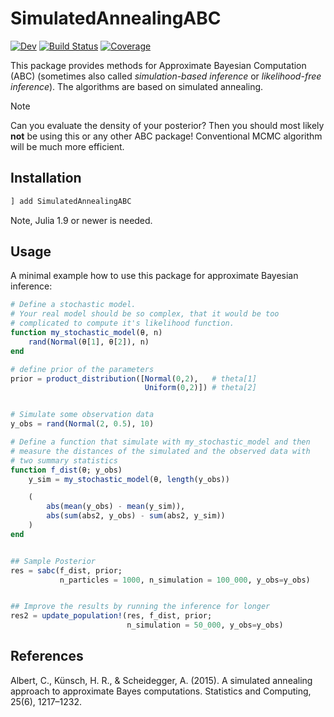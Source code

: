 # SimulatedAnnealingABC

[![Dev](https://img.shields.io/badge/docs-dev-blue.svg)](https://eawag-siam.github.io/SimulatedAnnealingABC.jl/dev/)
[![Build Status](https://github.com/Eawag-SIAM/SimulatedAnnealingABC.jl/actions/workflows/CI.yml/badge.svg?branch=main)](https://github.com/Eawag-SIAM/SimulatedAnnealingABC.jl/actions/workflows/CI.yml?query=branch%3Amain)
[![Coverage](https://codecov.io/gh/Eawag-SIAM/SimulatedAnnealingABC.jl/branch/main/graph/badge.svg)](https://codecov.io/gh/Eawag-SIAM/SimulatedAnnealingABC.jl)


This package provides methods for Approximate Bayesian Computation
(ABC) (sometimes also called _simulation-based inference_ or
_likelihood-free inference_). The algorithms are based on simulated
annealing.

> [!NOTE]
> Can you evaluate the density of your posterior? Then you should most
> likely **not** be using this or any other ABC package!
> Conventional MCMC algorithm will be much more efficient.


## Installation

```Julia
] add SimulatedAnnealingABC
```

Note, Julia 1.9 or newer is needed.


## Usage

A minimal example how to use this package for approximate Bayesian inference:

```julia
# Define a stochastic model.
# Your real model should be so complex, that it would be too
# complicated to compute it's likelihood function.
function my_stochastic_model(θ, n)
    rand(Normal(θ[1], θ[2]), n)
end

# define prior of the parameters
prior = product_distribution([Normal(0,2),   # theta[1]
                              Uniform(0,2)]) # theta[2]


# Simulate some observation data
y_obs = rand(Normal(2, 0.5), 10)

# Define a function that simulate with my_stochastic_model and then
# measure the distances of the simulated and the observed data with
# two summary statistics
function f_dist(θ; y_obs)
    y_sim = my_stochastic_model(θ, length(y_obs))

    (
        abs(mean(y_obs) - mean(y_sim)),
        abs(sum(abs2, y_obs) - sum(abs2, y_sim))
    )
end


## Sample Posterior
res = sabc(f_dist, prior;
           n_particles = 1000, n_simulation = 100_000, y_obs=y_obs)


## Improve the results by running the inference for longer
res2 = update_population!(res, f_dist, prior;
                          n_simulation = 50_000, y_obs=y_obs)

```


## References

Albert, C., Künsch, H. R., & Scheidegger, A. (2015). A simulated annealing approach to approximate Bayes computations. Statistics and Computing, 25(6), 1217–1232.
